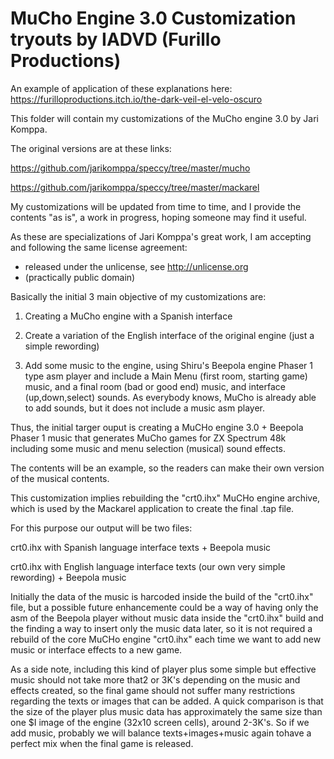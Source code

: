 # MuCho Engine 3.0 Customization tryouts by IADVD (Furillo Productions)

An example of application of these explanations here: https://furilloproductions.itch.io/the-dark-veil-el-velo-oscuro

This folder will contain my customizations of the MuCho engine 3.0 by Jari Komppa. 

The original versions are at these links:

https://github.com/jarikomppa/speccy/tree/master/mucho

https://github.com/jarikomppa/speccy/tree/master/mackarel

My customizations will be updated from time to time, and I provide the contents "as is", a work in progress, hoping someone may find it useful.

As these are specializations of Jari Komppa's great work, I am accepting and following the same license agreement:

 * released under the unlicense, see http://unlicense.org
 * (practically public domain)

Basically the initial 3 main objective of my customizations are:

1. Creating a MuCho engine with a Spanish interface
  
2. Create a variation of the English interface of the original engine (just a simple rewording)

3. Add some music to the engine, using Shiru's Beepola engine Phaser 1 type asm player and include a Main Menu (first room, starting game) music, and a final room (bad or good end) music, and interface (up,down,select) sounds. As everybody knows, MuCho is already able to add sounds, but it does not include a music asm player. 

Thus, the initial targer ouput is creating a MuCHo engine 3.0 + Beepola Phaser 1 music that generates MuCho games for ZX Spectrum 48k including some music and menu selection (musical) sound effects. 

The contents will be an example, so the readers can make their own version of the musical contents. 

This customization implies rebuilding the "crt0.ihx" MuCHo engine archive, which is used by the Mackarel application to create the final .tap file.

For this purpose our output will be two files:

crt0.ihx with Spanish language interface texts + Beepola music

crt0.ihx with English language interface texts (our own very simple rewording) + Beepola music

Initially the data of the music is harcoded inside the build of the "crt0.ihx" file, but a possible future enhancemente could be a way of having only the asm of the Beepola player without music data inside the "crt0.ihx"  build and the finding a way to insert only the music data later, so it is not required a rebuild of the core MuCHo engine "crt0.ihx" each time we want to add new music or interface effects to a new game.

As a side note, including this kind of player plus some simple but effective music should not take more that2 or 3K's depending on the music and effects created, so the final game should not suffer many restrictions regarding the texts or images that can be added. A quick comparison is that the size of the player plus music data has approximately the same size than one $I image of the engine (32x10 screen cells), around 2-3K's. So if we add music, probably we will balance texts+images+music again tohave a perfect mix when the final game is released. 

